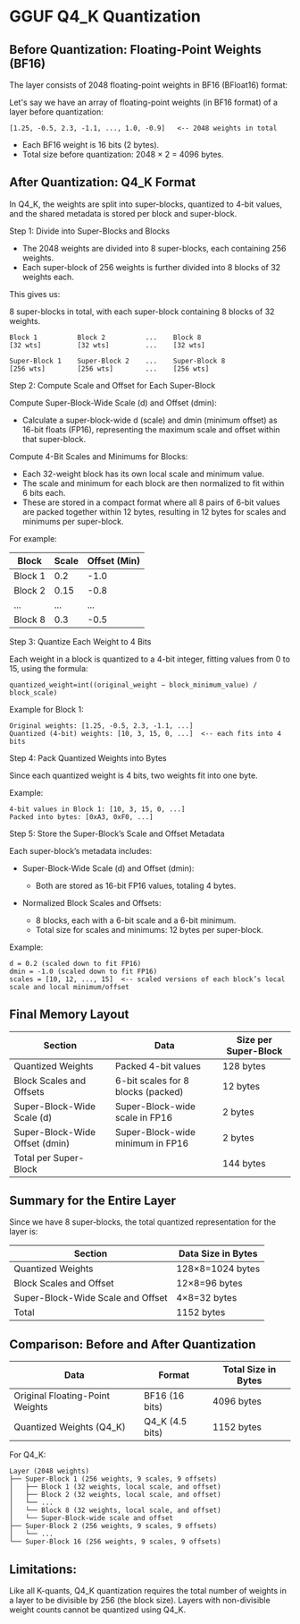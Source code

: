 # GGUF Q4_K Quantization

## Before Quantization: Floating-Point Weights (BF16)

The layer consists of 2048 floating-point weights in BF16 (BFloat16) format:

Let's say we have an array of floating-point weights (in BF16 format) of a layer before quantization:

    [1.25, -0.5, 2.3, -1.1, ..., 1.0, -0.9]   <-- 2048 weights in total

 * Each BF16 weight is 16 bits (2 bytes).
 * Total size before quantization: 2048 × 2 = 4096 bytes.

## After Quantization: Q4_K Format

In Q4_K, the weights are split into super-blocks, quantized to 4-bit values, and the shared metadata is stored per block and super-block.

Step 1: Divide into Super-Blocks and Blocks

* The 2048 weights are divided into 8 super-blocks, each containing 256 weights.
* Each super-block of 256 weights is further divided into 8 blocks of 32 weights each.

This gives us:

8 super-blocks in total, with each super-block containing 8 blocks of 32 weights.

    Block 1          Block 2          ...    Block 8
    [32 wts]         [32 wts]         ...    [32 wts]

    Super-Block 1    Super-Block 2    ...    Super-Block 8
    [256 wts]        [256 wts]        ...    [256 wts]

Step 2: Compute Scale and Offset for Each Super-Block

Compute Super-Block-Wide Scale (d) and Offset (dmin):

* Calculate a super-block-wide d (scale) and dmin (minimum offset) as 16-bit floats (FP16), representing the maximum scale and offset within that super-block.

Compute 4-Bit Scales and Minimums for Blocks:

* Each 32-weight block has its own local scale and minimum value.
* The scale and minimum for each block are then normalized to fit within 6 bits each.
* These are stored in a compact format where all 8 pairs of 6-bit values are packed together within 12 bytes, resulting in 12 bytes for scales and minimums per super-block.

For example:

| Block | Scale | Offset (Min) |
|---------|-------------|--------------|
| Block 1 | 0.2 | -1.0 |
| Block 2 | 0.15 | -0.8 |
| ... | ... | ... |
| Block 8 | 0.3 | -0.5 |

Step 3: Quantize Each Weight to 4 Bits

Each weight in a block is quantized to a 4-bit integer, fitting values from 0 to 15, using the formula:

    quantized_weight=int((original_weight − block_minimum_value) / block_scale)

Example for Block 1:

    Original weights: [1.25, -0.5, 2.3, -1.1, ...] 
    Quantized (4-bit) weights: [10, 3, 15, 0, ...]  <-- each fits into 4 bits

Step 4: Pack Quantized Weights into Bytes

Since each quantized weight is 4 bits, two weights fit into one byte.

Example:

    4-bit values in Block 1: [10, 3, 15, 0, ...]
    Packed into bytes: [0xA3, 0xF0, ...]

Step 5: Store the Super-Block’s Scale and Offset Metadata

Each super-block’s metadata includes:

 * Super-Block-Wide Scale (d) and Offset (dmin):
    * Both are stored as 16-bit FP16 values, totaling 4 bytes.

 * Normalized Block Scales and Offsets:
    * 8 blocks, each with a 6-bit scale and a 6-bit minimum.
    * Total size for scales and minimums: 12 bytes per super-block.

Example:

    d = 0.2 (scaled down to fit FP16)
    dmin = -1.0 (scaled down to fit FP16)
    scales = [10, 12, ..., 15]  <-- scaled versions of each block’s local scale and local minimum/offset

## Final Memory Layout

| Section |	Data |	Size per Super-Block
|--------------|------------------------------------|------------|
| Quantized Weights |	Packed 4-bit values |	128 bytes |
| Block Scales and Offsets | 	6-bit scales for 8 blocks (packed) |	12 bytes |
| Super-Block-Wide Scale (d) |	Super-Block-wide scale in FP16 |	2 bytes |
| Super-Block-Wide Offset (dmin) |	Super-Block-wide minimum in FP16 |	2 bytes |
| Total per Super-Block |		| 144 bytes |

## Summary for the Entire Layer

Since we have 8 super-blocks, the total quantized representation for the layer is:

| Section |	Data Size in Bytes |
|--------------|------------------------------------|
| Quantized Weights |	128×8=1024 bytes |
| Block Scales and Offset |	12×8=96 bytes |
| Super-Block-Wide Scale and Offset | 	4×8=32 bytes |
| Total  |	1152 bytes |

## Comparison: Before and After Quantization

| Data |	Format |	Total Size in Bytes|
|--------------|------------------------------------|------------|
| Original Floating-Point Weights |	BF16 (16 bits) |	4096 bytes|
| Quantized Weights (Q4_K) |	Q4_K (4.5 bits) |	1152 bytes|

For Q4_K: 

    Layer (2048 weights)
    ├── Super-Block 1 (256 weights, 9 scales, 9 offsets)
    │   ├── Block 1 (32 weights, local scale, and offset)
    │   ├── Block 2 (32 weights, local scale, and offset)
    │   └── ...
    │   └── Block 8 (32 weights, local scale, and offset)
    │   └── Super-Block-wide scale and offset
    ├── Super-Block 2 (256 weights, 9 scales, 9 offsets)
    │   └── ...
    └── Super-Block 16 (256 weights, 9 scales, 9 offsets)

## Limitations: 

Like all K-quants, Q4_K quantization requires the total number of weights in a layer to be divisible by 256 (the block size). Layers with non-divisible weight counts cannot be quantized using Q4_K.